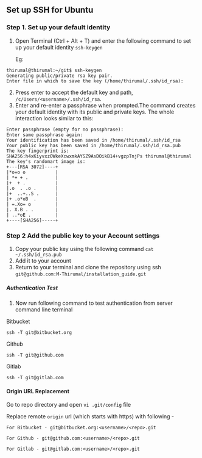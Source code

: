 ## Set up SSH for Ubuntu 

### Step 1. Set up your default identity
1. Open Terminal (Ctrl + Alt + T) and enter the following command to set up your default identity
`ssh-keygen`
 
   Eg:
 ```
thirumal@thirumal:~/git$ ssh-keygen
Generating public/private rsa key pair.
Enter file in which to save the key (/home/thirumal/.ssh/id_rsa): 
 ```
 2. Press enter to accept the default key and path, `/c/Users/<username>/.ssh/id_rsa`.
 3. Enter and re-enter a passphrase when prompted.The command creates your default identity with its public and private keys. The whole interaction looks similar to this:
 
 ```
 Enter passphrase (empty for no passphrase): 
Enter same passphrase again: 
Your identification has been saved in /home/thirumal/.ssh/id_rsa
Your public key has been saved in /home/thirumal/.ssh/id_rsa.pub
The key fingerprint is:
SHA256:h4xKiyvxzOWkeXcwxmkAYSZ9AsDOikB14+vgzpTnjPs thirumal@thirumal
The key's randomart image is:
+---[RSA 3072]----+
|*o=o o           |
| *+ + .          |
|+  + .           |
|.o  . .o .       |
|+  ..+..S .      |
|+ .o*oB  .       |
| =.Xo= o         |
|. X.B . .        |
| ..*oE .         |
+----[SHA256]-----+
 ```
### Step 2 Add the public key to your Account settings

1. Copy your public key using the following command 
`cat ~/.ssh/id_rsa.pub`
2. Add it to your account 
3. Return to your terminal and clone the repository using ssh `git@github.com:M-Thirumal/installation_guide.git`

##### Authentication Test

1. Now run following command to test authentication from server command line terminal

Bitbucket

    ssh -T git@bitbucket.org

Github

    ssh -T git@github.com

Gitlab

    ssh -T git@gitlab.com

#### Origin URL Replacement
    
Go to repo directory and open `vi .git/config` file

Replace remote `origin` url (which starts with https) with following -

    For Bitbucket - git@bitbucket.org:<username>/<repo>.git
    
    For Github - git@github.com:<username>/<repo>.git
    
    For Gitlab - git@gitlab.com:<username>/<repo>.git
